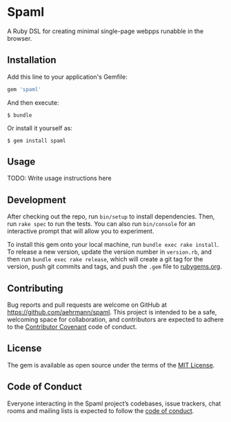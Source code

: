 # Spaml

A Ruby DSL for creating minimal single-page webpps runabble in the browser.

## Installation

Add this line to your application's Gemfile:

```ruby
gem 'spaml'
```

And then execute:

    $ bundle

Or install it yourself as:

    $ gem install spaml

## Usage

TODO: Write usage instructions here

## Development

After checking out the repo, run `bin/setup` to install dependencies. Then, run `rake spec` to run the tests. You can also run `bin/console` for an interactive prompt that will allow you to experiment.

To install this gem onto your local machine, run `bundle exec rake install`. To release a new version, update the version number in `version.rb`, and then run `bundle exec rake release`, which will create a git tag for the version, push git commits and tags, and push the `.gem` file to [rubygems.org](https://rubygems.org).

## Contributing

Bug reports and pull requests are welcome on GitHub at https://github.com/aehrmann/spaml. This project is intended to be a safe, welcoming space for collaboration, and contributors are expected to adhere to the [Contributor Covenant](http://contributor-covenant.org) code of conduct.

## License

The gem is available as open source under the terms of the [MIT License](https://opensource.org/licenses/MIT).

## Code of Conduct

Everyone interacting in the Spaml project’s codebases, issue trackers, chat rooms and mailing lists is expected to follow the [code of conduct](https://github.com/[USERNAME]/spaml/blob/master/CODE_OF_CONDUCT.md).
